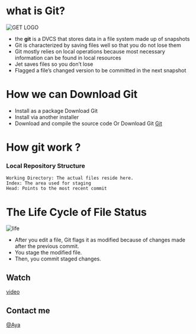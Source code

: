 # what is Git?
![GET LOGO](https://upload.wikimedia.org/wikipedia/commons/thumb/e/e0/Git-logo.svg/1280px-Git-logo.svg.png)
* the **git** is a DVCS that stores data in a file system made up of snapshots
* Git is characterized by saving files well so that you do not lose them
* Git mostly relies on local operations because most necessary information can be found in local resources
* Jet saves files so you don’t lose
* Flagged a file’s changed version to be committed in the next snapshot

# How we can Download Git
- Install as a package Download Git
- Install via another installer
- Download and compile the source code
Or Download Git 
[Git](http://git-scm.com/download/mac)

# How git work ?
### Local Repository Structure
~~~
Working Directory: The actual files reside here.
Index: The area used for staging
Head: Points to the most recent commit
~~~
# The Life Cycle of File Status
![life](https://www.toolsqa.com/wp-content/uploads/2018/05/GIT-LifeCycle.jpeg)
* After you edit a file, Git flags it as modified because of changes made after the previous commit.
* You stage the modified file.
* Then, you commit staged changes.

## Watch 
[video](https://www.youtube.com/watch?v=Q-ksArYOeoA)

## Contact me 
[@Aya](https://github.com/Aya-AbuNajm)
